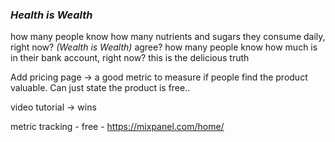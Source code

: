 ### *Health is Wealth*
how many people know how many nutrients and sugars they consume daily, right now?
*(Wealth is Wealth)*
agree? how many people know how much is in their bank account, right now?
this is the delicious truth

Add pricing page -> a good metric to measure if people find the product valuable. Can just state the product is free..

video tutorial -> wins

metric tracking - free - https://mixpanel.com/home/
